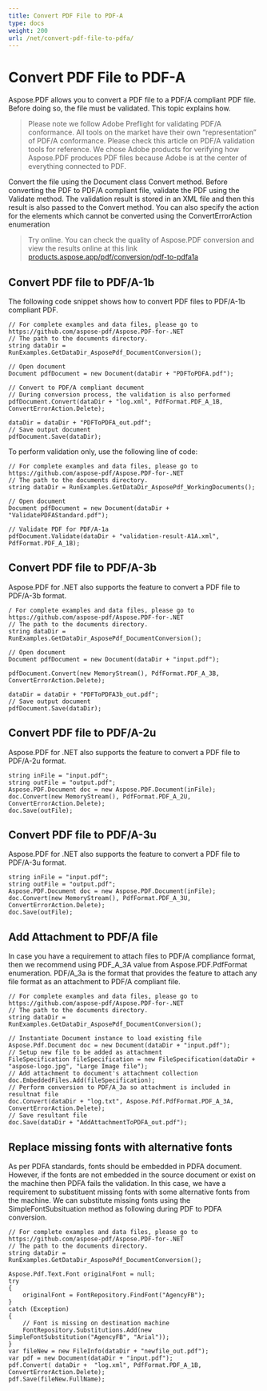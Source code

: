 ```yaml
---
title: Convert PDF File to PDF-A 
type: docs
weight: 200
url: /net/convert-pdf-file-to-pdfa/
---
```

# Convert PDF File to PDF-A 

Aspose.PDF allows you to convert a PDF file to a PDF/A compliant PDF file. Before doing so, the file must be validated. This topic explains how.
>Please note we follow Adobe Preflight for validating PDF/A conformance. All tools on the market have their own “representation” of PDF/A conformance. Please check this article on PDF/A validation tools for reference. We chose Adobe products for verifying how Aspose.PDF produces PDF files because Adobe is at the center of everything connected to PDF.

Convert the file using the Document class Convert method. Before converting the PDF to PDF/A compliant file, validate the PDF using the Validate method. The validation result is stored in an XML file and then this result is also passed to the Convert method. You can also specify the action for the elements which cannot be converted using the ConvertErrorAction enumeration

>Try online. You can check the quality of Aspose.PDF conversion and view the results online at this link [products.aspose.app/pdf/conversion/pdf-to-pdfa1a](https://products.aspose.app/pdf/conversion/pdf-to-pdfa1a)

## Convert PDF file to PDF/A-1b
The following code snippet shows how to convert PDF files to PDF/A-1b compliant PDF.
```
// For complete examples and data files, please go to https://github.com/aspose-pdf/Aspose.PDF-for-.NET
// The path to the documents directory.
string dataDir = RunExamples.GetDataDir_AsposePdf_DocumentConversion();

// Open document
Document pdfDocument = new Document(dataDir + "PDFToPDFA.pdf");
            
// Convert to PDF/A compliant document
// During conversion process, the validation is also performed
pdfDocument.Convert(dataDir + "log.xml", PdfFormat.PDF_A_1B, ConvertErrorAction.Delete);

dataDir = dataDir + "PDFToPDFA_out.pdf";
// Save output document
pdfDocument.Save(dataDir);
```
To perform validation only, use the following line of code:
```
// For complete examples and data files, please go to https://github.com/aspose-pdf/Aspose.PDF-for-.NET
// The path to the documents directory.
string dataDir = RunExamples.GetDataDir_AsposePdf_WorkingDocuments();

// Open document
Document pdfDocument = new Document(dataDir + "ValidatePDFAStandard.pdf");

// Validate PDF for PDF/A-1a
pdfDocument.Validate(dataDir + "validation-result-A1A.xml", PdfFormat.PDF_A_1B);
```
## Convert PDF file to PDF/A-3b
Aspose.PDF for .NET also supports the feature to convert a PDF file to PDF/A-3b format.
```
/ For complete examples and data files, please go to https://github.com/aspose-pdf/Aspose.PDF-for-.NET
// The path to the documents directory.
string dataDir = RunExamples.GetDataDir_AsposePdf_DocumentConversion();

// Open document
Document pdfDocument = new Document(dataDir + "input.pdf");            
            
pdfDocument.Convert(new MemoryStream(), PdfFormat.PDF_A_3B, ConvertErrorAction.Delete);

dataDir = dataDir + "PDFToPDFA3b_out.pdf";
// Save output document
pdfDocument.Save(dataDir);
```
## Convert PDF file to PDF/A-2u 
Aspose.PDF for .NET also supports the feature to convert a PDF file to PDF/A-2u format.
```
string inFile = "input.pdf";
string outFile = "output.pdf";
Aspose.PDF.Document doc = new Aspose.PDF.Document(inFile);
doc.Convert(new MemoryStream(), PdfFormat.PDF_A_2U, ConvertErrorAction.Delete);
doc.Save(outFile);
```
## Convert PDF file to PDF/A-3u
Aspose.PDF for .NET also supports the feature to convert a PDF file to PDF/A-3u format.
```
string inFile = "input.pdf";
string outFile = "output.pdf";
Aspose.PDF.Document doc = new Aspose.PDF.Document(inFile);
doc.Convert(new MemoryStream(), PdfFormat.PDF_A_3U, ConvertErrorAction.Delete);
doc.Save(outFile);
```
## Add Attachment to PDF/A file
In case you have a requirement to attach files to PDF/A compliance format, then we recommend using PDF_A_3A value from Aspose.PDF.PdfFormat enumeration.
PDF/A_3a is the format that provides the feature to attach any file format as an attachment to PDF/A compliant file.
```
// For complete examples and data files, please go to https://github.com/aspose-pdf/Aspose.PDF-for-.NET
// The path to the documents directory.
string dataDir = RunExamples.GetDataDir_AsposePdf_DocumentConversion();

// Instantiate Document instance to load existing file
Aspose.Pdf.Document doc = new Document(dataDir + "input.pdf");
// Setup new file to be added as attachment
FileSpecification fileSpecification = new FileSpecification(dataDir + "aspose-logo.jpg", "Large Image file");
// Add attachment to document's attachment collection
doc.EmbeddedFiles.Add(fileSpecification);
// Perform conversion to PDF/A_3a so attachment is included in resultnat file
doc.Convert(dataDir + "log.txt", Aspose.Pdf.PdfFormat.PDF_A_3A, ConvertErrorAction.Delete);
// Save resultant file
doc.Save(dataDir + "AddAttachmentToPDFA_out.pdf");
```
## Replace missing fonts with alternative fonts 
As per PDFA standards, fonts should be embedded in PDFA document. However, if the fonts are not embedded in the source document or exist on the machine then PDFA fails the validation. In this case, we have a requirement to substituent missing fonts with some alternative fonts from the machine. We can substitute missing fonts using the SimpleFontSubsituation method as following during PDF to PDFA conversion.
```
// For complete examples and data files, please go to https://github.com/aspose-pdf/Aspose.PDF-for-.NET
// The path to the documents directory.
string dataDir = RunExamples.GetDataDir_AsposePdf_DocumentConversion();

Aspose.Pdf.Text.Font originalFont = null;
try
{
    originalFont = FontRepository.FindFont("AgencyFB");
}
catch (Exception)
{
    // Font is missing on destination machine
    FontRepository.Substitutions.Add(new SimpleFontSubstitution("AgencyFB", "Arial"));
}
var fileNew = new FileInfo(dataDir + "newfile_out.pdf");
var pdf = new Document(dataDir + "input.pdf");
pdf.Convert( dataDir +  "log.xml", PdfFormat.PDF_A_1B, ConvertErrorAction.Delete);
pdf.Save(fileNew.FullName);
```